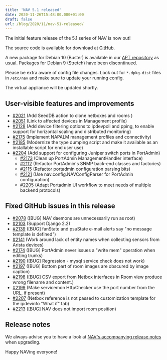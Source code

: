 ```yaml
---
title: 'NAV 5.1 released'
date: 2020-11-26T15:48:00.000+01:00
draft: false
url: /blog/2020/11/nav-51-released/
---
```


The initial feature release of the 5.1 series of NAV is now out!

The source code is available for download at [GitHub](https://github.com/UNINETT/nav/releases).

A new package for Debian 10 (Buster) is available in our [APT repository](https://nav.uninett.no/install-instructions/#debian) as usual. Packages for Debian 9 (Stretch) have been discontinued.

Please be extra aware of config file changes. Look out for `*.dpkg-dist` files in `/etc/nav` and make sure to update your running config.

The virtual appliance will be updated shortly.

## User-visible features and improvements

*   [#2021](https://github.com/Uninett/nav/issues/2021) (Add SeedDB action to clone netboxes and rooms )
*   [#2051](https://github.com/Uninett/nav/issues/2051) (Link to affected devices in Management profile)
*   [#2128](https://github.com/Uninett/nav/pull/2128) (Add device filtering options to ipdevpoll and pping, to enable support for horizontal scaling and distributed monitoring)
*   [#2175](https://github.com/Uninett/nav/pull/2175) (Implement NAPALM management profiles and connectivity)
*   [#2185](https://github.com/Uninett/nav/pull/2185) (Modernize the type dumping script and make it available as an installable script for end user use)
*   [#2204](https://github.com/Uninett/nav/pull/2204) (Add support for configuring Juniper switch ports in PortAdmin)
    *   [#2173](https://github.com/Uninett/nav/pull/2173) (Clean up PortAdmin ManagementHandler interface)
    *   [#2112](https://github.com/Uninett/nav/pull/2112) (Refactor PortAdmin's SNMP back-end classes and factories)
    *   [#2115](https://github.com/Uninett/nav/pull/2115) (Refactor portadmin configuration parsing bits)
    *   [#2121](https://github.com/Uninett/nav/pull/2121) (Use nav.config.NAVConfigParser for PortAdmin configuration)
    *   [#2205](https://github.com/Uninett/nav/pull/2205) (Adapt Portadmin UI workflow to meet needs of multiple backend protocols)

## Fixed GitHub issues in this release

*   [#2078](https://github.com/Uninett/nav/issues/2078) (\[BUG\] NAV daemons are unnecessarily run as root)
*   [#2103](https://github.com/Uninett/nav/pull/2103) (Support Django 2.2)
*   [#2139](https://github.com/Uninett/nav/issues/2139) (\[BUG\] fanState and psuState e-mail alerts say "no message template is defined")
*   [#2141](https://github.com/Uninett/nav/pull/2141) (Work around lack of entity names when collecting sensors from Arista devices)
*   [#2174](https://github.com/Uninett/nav/issues/2174) (\[BUG\] PortAdmin never issues a "write mem" operation when editing trunks)
*   [#2190](https://github.com/Uninett/nav/issues/2190) (\[BUG\] Regression - mysql service check does not work)
*   [#2197](https://github.com/Uninett/nav/issues/2197) (\[BUG\] Bottom part of room images are obscured by image caption)
*   [#2198](https://github.com/Uninett/nav/issues/2198) (\[BUG\] CSV export from Netbox interfaces in Room view produce wrong filename and content.)
*   [#2199](https://github.com/Uninett/nav/issues/2199) (Make servicemon HttpChecker use the port number from the URL, if present)
*   [#2207](https://github.com/Uninett/nav/pull/2207) (Netbox reference is not passed to customization template for the ipdevinfo "What if" tab)
*   [#2213](https://github.com/Uninett/nav/issues/2213) (\[BUG\] NAV does not import room position)

## Release notes

We always advise you to have a look at [NAV's accompanying release notes](https://nav.uninett.no/doc/5.1/release-notes.html#nav-5-1) when upgrading.

Happy NAVing everyone!
